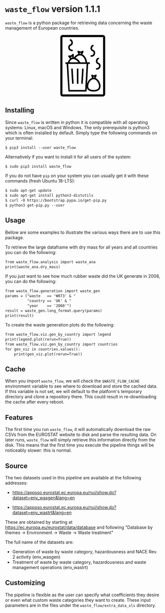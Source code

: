 # `waste_flow` version 1.1.1

`waste_flow` is a python package for retrieving data concerning the waste management of European countries.

<p align="center">
<img height="200" src="waste_flow/reports/template/logo.png?raw=true">
</p>

## Installing

Since `waste_flow` is written in python it is compatible with all operating systems: Linux, macOS and Windows. The only prerequisite is python3 which is often installed by default. Simply type the following commands on your terminal:

    $ pip3 install --user waste_flow

Alternatively if you want to install it for all users of the system:

    $ sudo pip3 install waste_flow

If you do not have `pip` on your system you can usually get it with these commands (fresh Ubuntu 18-LTS):

    $ sudo apt-get update
    $ sudo apt-get install python3-distutils
    $ curl -O https://bootstrap.pypa.io/get-pip.py
    $ python3 get-pip.py --user

## Usage

Bellow are some examples to illustrate the various ways there are to use this package.

To retrieve the large dataframe with dry mass for all years and all countries you can do the following:

    from waste_flow.analysis import waste_ana
    print(waste_ana.dry_mass)

If you just want to see how much rubber waste did the UK generate in 2008, you can do the following:

    from waste_flow.generation import waste_gen
    params = ("waste   == 'W073' & "
              "country == 'UK' & "
              "year    == '2008'")
    result = waste_gen.long_format.query(params)
    print(result)

To create the waste generation plots do the following:

    from waste_flow.viz.gen_by_country import legend
    print(legend.plot(rerun=True))
    from waste_flow.viz.gen_by_country import countries
    for gen_viz in countries.values():
        print(gen_viz.plot(rerun=True))

## Cache

When you import `waste_flow`, we will check the `$WASTE_FLOW_CACHE` environment variable to see where to download and store the cached data. If this variable is not set, we will default to the platform's temporary directory and clone a repository there. This could result in re-downloading the cache after every reboot.

## Features

The first time you run `waste_flow`, it will automatically download the raw CSVs from the EUROSTAT website to disk and parse the resulting data. On later runs, `waste_flow` will simply retrieve this information directly from the disk. This means that the first time you execute the pipeline things will be noticeably slower: this is normal.

## Source

The two datasets used in this pipeline are available at the following addresses:

* https://appsso.eurostat.ec.europa.eu/nui/show.do?dataset=env_wasgen&lang=en

* https://appsso.eurostat.ec.europa.eu/nui/show.do?dataset=env_wastrt&lang=en

These are obtained by starting at https://ec.europa.eu/eurostat/data/database
 and following "Database by themes -> Environment -> Waste -> Waste treatment"

The full name of the datasets are:

* Generation of waste by waste category, hazardousness and NACE Rev. 2 activity (env_wasgen)                                  
* Treatment of waste by waste category, hazardousness and waste management operations (env_wastrt)

## Customizing

The pipeline is flexible as the user can specify what coefficients they desire or even what custom waste categories they want to create. These input parameters are in the files under the `waste_flow/extra_data_xls` directory.
